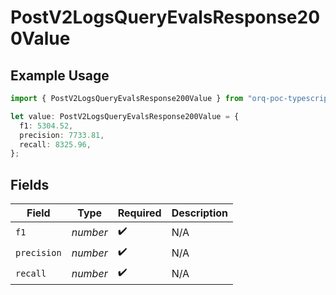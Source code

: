 # PostV2LogsQueryEvalsResponse200Value

## Example Usage

```typescript
import { PostV2LogsQueryEvalsResponse200Value } from "orq-poc-typescript-multi-env-version/models/operations";

let value: PostV2LogsQueryEvalsResponse200Value = {
  f1: 5304.52,
  precision: 7733.81,
  recall: 8325.96,
};
```

## Fields

| Field              | Type               | Required           | Description        |
| ------------------ | ------------------ | ------------------ | ------------------ |
| `f1`               | *number*           | :heavy_check_mark: | N/A                |
| `precision`        | *number*           | :heavy_check_mark: | N/A                |
| `recall`           | *number*           | :heavy_check_mark: | N/A                |